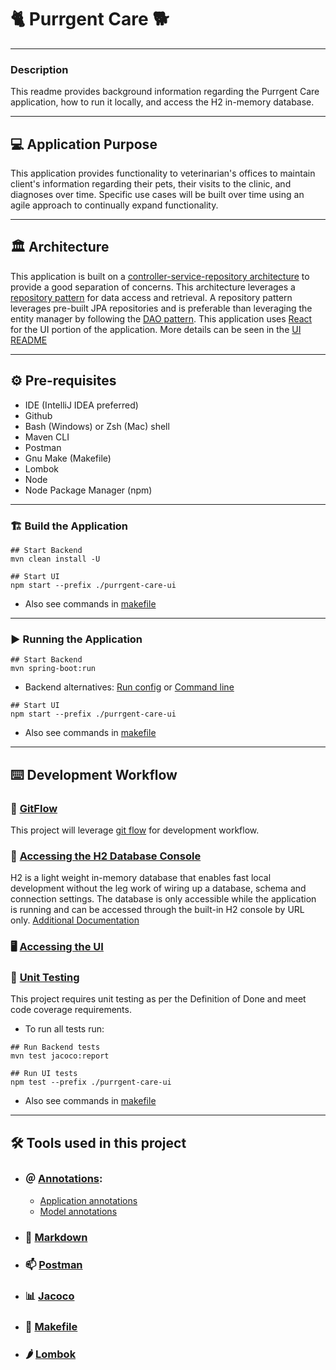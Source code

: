 # 🐈 Purrgent Care 🐕
___

### Description

This readme provides background information regarding the Purrgent Care application, how to run it locally,
and access the H2 in-memory database.

___

## 💻 Application Purpose

This application provides functionality to veterinarian's offices to maintain client's information regarding
their pets, their visits to the clinic, and diagnoses over time. Specific use cases will be built over time 
using an agile approach to continually expand functionality.

___

## 🏛 Architecture

This application is built on a [controller-service-repository architecture](https://tom-collings.medium.com/controller-service-repository-16e29a4684e5)
to provide a good separation of concerns. This architecture leverages a [repository pattern](https://java-design-patterns.com/patterns/repository/)
for data access and retrieval. A repository pattern leverages pre-built JPA repositories and is preferable than 
leveraging the entity manager by following the [DAO pattern](https://www.baeldung.com/java-dao-vs-repository).
This application uses [React](https://react.dev/) for the UI portion of the application. More details can be seen
in the [UI README][ui-readme]

___

## ⚙️ Pre-requisites

- IDE (IntelliJ IDEA preferred)
- Github
- Bash (Windows) or Zsh (Mac) shell
- Maven CLI
- Postman
- Gnu Make (Makefile)
- Lombok
- Node
- Node Package Manager (npm)

___

### 🏗 Build the Application

```shell
## Start Backend
mvn clean install -U
```

```shell
## Start UI
npm start --prefix ./purrgent-care-ui
```
- Also see commands in [makefile](./makefile)

___

### ▶️ Running the Application

```shell
## Start Backend
mvn spring-boot:run
```
- Backend alternatives: [Run config][run-config] or [Command line][run-command-line]

```shell
## Start UI
npm start --prefix ./purrgent-care-ui
```
- Also see commands in [makefile](./makefile)

___

## ⌨️ Development Workflow

### 🔀 [GitFlow][git-flow-doc]

This project will leverage [git flow][git-flow-doc] for development workflow.

### 💾 [Accessing the H2 Database Console](http://localhost:8080/h2-console/)

H2 is a light weight in-memory database that enables fast local development without the leg work of wiring up
a database, schema and connection settings. The database is only accessible while the application is running
and can be accessed through the built-in H2 console by URL only. [Additional Documentation](https://www.jetbrains.com/help/idea/h2.html)


### 🖥️ [Accessing the UI](http://localhost:3000/)

### 🧪 [Unit Testing][unit-testing-doc]

This project requires unit testing as per the Definition of Done and meet code coverage requirements.

- To run all tests run:
```shell
## Run Backend tests
mvn test jacoco:report
```

```shell
## Run UI tests
npm test --prefix ./purrgent-care-ui
```

- Also see commands in [makefile](./makefile)
___

## 🛠 Tools used in this project

- ### ＠ [Annotations](https://medium.com/@himani.prasad016/spring-boot-annotations-2894594e3c4b):
  - [Application annotations](https://www.geeksforgeeks.org/spring-boot-annotations/)
  - [Model annotations](https://wkrzywiec.medium.com/project-lombok-how-to-make-your-model-class-simple-ad71319c35d5)

- ### 📘 [Markdown][markdown-doc]

- ### 📫 [Postman][postman-doc]

- ### 📊 [Jacoco][jacoco-doc]

- ### 📝 [Makefile][makefile-doc]

- ### 🌶 [Lombok][lombok-doc]

[git-flow-doc]: documentation/git-flow.md
[markdown-doc]: documentation/markdown.md
[postman-doc]: documentation/postman.md
[jacoco-doc]: documentation/jacoco.md
[makefile-doc]: documentation/makefile.md
[lombok-doc]: documentation/lombok.md
[unit-testing-doc]: documentation/unit-testing.md
[ui-readme]: purrgent-care-ui/README.md
[run-config]: https://www.jetbrains.com/help/idea/run-debug-configuration-spring-boot.html
[run-command-line]: https://www.javaguides.net/2019/05/run-spring-boot-app-from-command-line.html